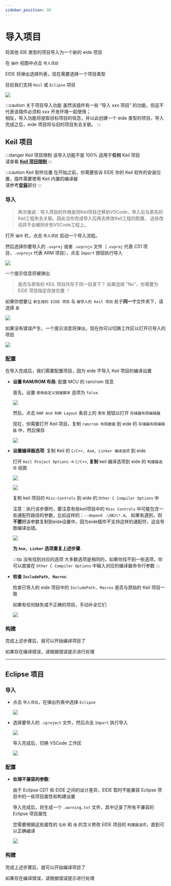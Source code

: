 ```yaml
---
sidebar_position: 30
---
```


# 导入项目

将其他 IDE 类型的项目导入为一个新的 eide 项目

在 `操作` 视图中点击 `导入项目`

EIDE 将弹出选择列表，现在需要选择一个项目类型

目前我们支持 `Keil` 或 `Eclipse` 项目

![](/docs_img/imp_prj_sel.png)

:::caution 关于项目导入功能
虽然该插件有一些 “导入 xxx 项目” 的功能，但这不代表该插件必须和 xxx 开发环境一起使用；<br/>
相反，导入功能将提取目标项目的信息，并以此创建一个 eide 类型的项目，导入完成之后，eide 项目将与旧的项目失去关联。
:::

## Keil 项目

:::danger Keil 项目限制
该导入功能不是 100% 适用于**任何** Keil 项目<br/>
请查看 [**Keil 项目限制**](../notice/keil_project_limit)
:::

:::caution Keil 软件位置
在开始之前，你需要告诉 EIDE 你的 Keil 软件的安装位置，插件需要使用 Keil 内置的编译器<br/>
请参考[**安装**](setup)部分
:::

### 导入

> 再次强调：导入项目的作用是将Keil项目迁移到VSCode，导入后与原先的Keil工程失去关联。因此当你完成导入后再去修改Keil工程的配置，
> 这些改动并不会被同步到VSCode工程上。

打开 `操作` 栏，点击 `导入项目` 启动一个导入流程。

然后选择你要导入的 `.uvproj` 或者 `.uvprojx` 文件（`.uvproj` 代表 C51 项目，`.uvprojx` 代表 ARM 项目），点击 `Import` 按钮执行导入

![](/docs_img/imp_prj_sel_uvfile.png)

一个提示信息将被弹出

> 是否与原有的 KEIL 项目共存于同一目录下？ 如果选择 "No"，你需要为 EIDE 项目指定存放位置 ！

如果你想要让 `新生成的 EIDE 项目` 与 `被导入的 Keil 项目` 处于**同一个**文件夹下，请选择 `是`

![](/docs_img/imp_prj_compate_hint.png)

如果没有错误产生，一个提示消息将弹出，现在你可以切换工作区以打开已导入的项目

![](/docs_img/imp_prj_ok.png)

### 配置

在导入完成后，我们需要配置项目，因为 eide 不导入 Keil 项目的编译设置

- **设置 RAM/ROM 布局**: 配置 MCU 的 ram/rom 信息

  首先，设置 `使用自定义链接脚本` 选项为 `false`.

  ![](/docs_img/imp_keil_mem_layout.png)
  
  然后，点击 `RAM And ROM Layout` 条目上的 `更改` 按钮以打开 `存储器布局编辑器`

  现在，你需要打开 Keil 项目，复制 `ram/rom 布局数据` 到 eide 的 `存储器布局编辑器` 中，然后保存

  ![](/docs_img/imp_keil_mem_layout_2.png)

- **设置编译器选项**: 复制 Keil 的 `C/C++, Asm, Linker 编译选项` 到 eide

  打开 `Keil Project Options` -> `C/C++`, **复制** keil 编译选项到 eide 的 `构建器选项` 视图

  ![](/docs_img/keil_mdk_cpp_opt.png)

  ![](/docs_img/eide_builer_options.png)

  复制 keil 项目的 `Misc-Controls` 到 eide 的 `Other C Compiler Options` 中

  注意：执行该步骤时，要注意有些keil项目中的 `Misc Controls` 中可能包含一些通配符路径的参数，比如这样的：`--depend .\OBJ\*.d`。
  如果有遇到，则**不要**把该参数复制到eide设置中，因为eide插件不支持这样的通配符，这会导致编译出错。

  ![](/docs_img/imp_prj_cpy_keil_opts.png)

  **为 `Asm, Linker` 选项重复上述步骤**.

  :::tip 没有找到对应的选项
  大多数选项是相同的，如果你找不到一些选项，你可以直接在 `Other C Compiler Options` 中输入对应的编译器命令行参数
  :::

- **检查 `IncludePath, Macros`**: 

  检查已导入的 eide 项目中的 `IncludePath, Macros` 是否与原始的 Keil 项目一致
  
  如果有任何缺失或不正确的项目，手动补全它们

  ![](/docs_img/eide_prj_attr.png)

### 构建

完成上述步骤后，就可以开始编译项目了

如果存在编译错误，请根据错误提示进行处理

---

## Eclipse 项目

### 导入

- 点击 `导入项目`，在弹出列表中选择 `Eclipse`

  ![](https://discuss.em-ide.com/assets/files/2022-07-17/1658067425-796397-image.png)

- 选择要导入的 `.cproject` 文件，然后点击 `Import` 执行导入

  ![](https://discuss.em-ide.com/assets/files/2022-07-17/1658065407-902585-image.png)

  导入完成后，切换 VSCode 工作区

  ![](https://discuss.em-ide.com/assets/files/2022-07-17/1658065572-456315-image.png)

### 配置 

- **处理不兼容的参数**:

  由于 Eclipse CDT 和 EIDE 之间的设计差异，EIDE 暂时不能兼容 Eclipse 项目中的一些项目属性和构建设置
  
  导入完成后，将生成一个 `.warning.txt` 文件，其中记录了所有不兼容的 Eclipse 项目属性
  
  您需要根据这些属性的 `名称` 和 `值` 的含义修改 EIDE 项目的 `构建器选项`，直到可以正确编译

  ![](https://discuss.em-ide.com/assets/files/2022-07-17/1658065778-746145-image.png)

### 构建

完成上述步骤后，就可以开始编译项目了

如果存在编译错误，请根据错误提示进行处理
